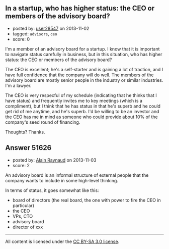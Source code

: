 ## In a startup, who has higher status: the CEO or members of the advisory board?

- posted by: [user28547](https://stackexchange.com/users/-1/28547-user28547) on 2013-11-02
- tagged: `advisors`, `ceo`
- score: 0

<p>I'm a member of an advisory board for a startup.  I know that it is important to navigate status carefully in business, but in this situation, who has higher status: the CEO or members of the advisory board?</p>

<p>The CEO is excellent; he's a self-starter and is gaining a lot of traction, and I have full confidence that the company will do well.  The members of the advisory board are mostly senior people in the industry or similar industries.  I'm a lawyer.</p>

<p>The CEO is very respecful of my schedule (indicating that he thinks that I have status) and frequently invites me to key meetings (which is a compliment), but I think that he has status in that he's superb and he could get rid of me anytime, and he's superb.  I'd be willing to be an investor and the CEO has me in mind as someone who could provide about  10% of the company's seed round of financing.</p>

<p>Thoughts?  Thanks.</p>



## Answer 51626

- posted by: [Alain Raynaud](https://stackexchange.com/users/-1/502-alain-raynaud) on 2013-11-03
- score: 2

<p>An advisory board is an informal structure of external people that the company wants to include in some high-level thinking.</p>

<p>In terms of status, it goes somewhat like this:</p>

<ul>
<li>board of directors (the real board, the one with power to fire the CEO in particular)</li>
<li>the CEO</li>
<li>VPs, CTO</li>
<li>advisory board</li>
<li>director of xxx</li>
</ul>




---

All content is licensed under the [CC BY-SA 3.0 license](https://creativecommons.org/licenses/by-sa/3.0/).
